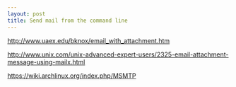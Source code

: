 ```yaml
---
layout: post
title: Send mail from the command line
---
```


http://www.uaex.edu/bknox/email_with_attachment.htm

http://www.unix.com/unix-advanced-expert-users/2325-email-attachment-message-using-mailx.html

https://wiki.archlinux.org/index.php/MSMTP
